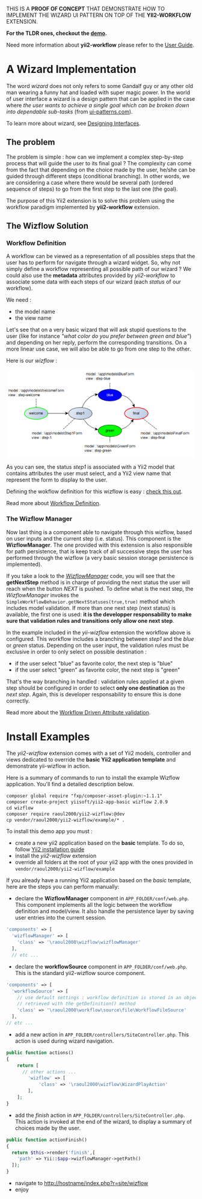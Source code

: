 THIS IS A **PROOF OF CONCEPT** THAT DEMONSTRATE HOW TO IMPLEMENT THE WIZARD UI PATTERN ON TOP OF THE **YII2-WORKFLOW** EXTENSION.

**For the TLDR ones, checkout the [demo](http://s172418307.onlinehome.fr/site/raoul2000/prod/web/index.php?r=workflow/wizflow/init).**

Need more information about **yii2-workflow** please refer to the [User Guide](http://raoul2000.github.io/yii2-workflow/).


# A Wizard Implementation

The word *wizard* does not only refers to some Gandalf guy or any other old man wearing a funny hat and loaded with super magic power. In the world of user interface a wizard is a design pattern that can be applied in the case where *the user wants to achieve a single goal which can be broken down into dependable sub-tasks* (from [ui-patterns.com](http://ui-patterns.com/patterns/Wizard)).

To learn more about wizard, see [Designing Interfaces](http://designinginterfaces.com/patterns/wizard/).

## The problem

The problem is simple : how can we implement a complex step-by-step process that will guide the user to its final goal ? The complexity can come from the fact that depending on the choice made by the user, he/she can be guided through different steps (conditional branching). In other words, we are considering a case where there would be several path (ordered sequence of steps) to go from the first step to the last one (the goal).

The purpose of this Yii2 extension is to solve this problem using the workflow paradigm implemented by **yii2-workflow** extension.

## The Wizflow Solution

### Workflow Definition
A workflow can be viewed as a representation of all possibles steps that the user has to perform for navigate through a wizard widget. So, why not simply define a workflow representing all possible path of our wizard ? We could also use the **metadata** attributes provided by *yii2-workflow* to associate some data with each steps of our wizard (each *status* of our workflow).

We need :
- the model name
- the view name

Let's see that on a very basic wizard that will ask stupid questions  to the user (like for instance *"what color do you prefer between green and blue"*) and depending on her reply, perform the corresponding transitions. On a more linear use case, we will also be able to go from one step to the other.

Here is our *wizflow* :

<img src="wizflow.png" alt="the wizflow" />

As you can see, the status *step1* is associated with a Yii2 model that contains attributes the user must select, and a Yii2 view name that represent the form to display to the user.

Defining the wokflow definition for this wizflow is easy : [check this out](https://github.com/raoul2000/yii2-wizflow/blob/master/example/models/Wizflow.php).

Read more about [Workflow Definition](http://raoul2000.github.io/yii2-workflow/workflow-creation/).

### The Wizflow Manager

Now last thing is a component able to navigate through this wizflow, based on user inputs and the current step (i.e. status). This component is the **WizflowManager**. The one provided with this extension is also responsible for path persistence, that is keep track of all successive steps the user has performed through the wizflow (a very basic session storage persistence is implemented).

If you take a look to the *[WizflowManager](https://github.com/raoul2000/yii2-wizflow/blob/master/src/WizflowManager.php)* code, you will see that the **getNextStep** method is in charge of providing the next status the user will reach when the button *NEXT* is pushed. To define what is the next step, the *WizflowManager* invokes the `SimpleWorkflowBehavior.getNextStatuses(true,true)` method which includes model validation. If more than one next step (next status) is available, the first one is used: **it is the developper responsability to make sure that validation rules and transitions only allow one next step**.

In the example included in the *yii-wizflow* extension the workflow above is configured. This workflow includes a branching between *step1* and the *blue* or *green* status. Depending on the user input, the validation rules must be exclusive in order to only select on possible destination :

- if the user select "blue" as favorite color, the next step is "blue"
- if the user select "green" as favorite color, the next step is "green"

That's the way branching in handled : validation rules applied at a given step should be configured in order to select **only one destination** as the *next step*. Again, this is developer responsability to ensure this is done correctly.

Read more about the [Workflow Driven Attribute validation](http://raoul2000.github.io/yii2-workflow/concept-validation/).

# Install Examples

The *yii2-wizflow* extension comes with a set of Yii2 models, controller and views dedicated to override the **basic Yii2 application template** and demonstrate yii-wizflow in action.

Here is a summary of commands to run to install the example Wizflow application. You'll find a detailed description below.

```
composer global require "fxp/composer-asset-plugin:~1.1.1"
composer create-project yiisoft/yii2-app-basic wizflow 2.0.9
cd wizflow
composer require raoul2000/yii2-wizflow:@dev
cp vendor/raoul2000/yii2-wizflow/example/* .
```

To install this demo app you must :

- create a new yii2 application based on the **basic** template. To do so, follow [Yii2 installation guide](http://www.yiiframework.com/download/)
- install the *yii2-wizflow* extension
- override all folders at the root of your yii2 app with the ones provided in `vendor/raoul2000/yii2-wizflow/example`

If you already have a running Yii2 application based on the *basic* template, here are the steps you can perform manually:

- declare the **WizflowManager** component in `APP_FOLDER/conf/web.php`. This component implements all the logic between the workflow definition and model/view. It also handle the persistence layer by saving user entries into the current session.

```php
'components' => [
  'wizflowManager' => [
    'class' => '\raoul2000\wizflow\wizflowManager'
  ],
  // etc ...
```

- declare the **workflowSource** component in `APP_FOLDER/conf/web.php`. This is the standard yii2-wizflow source component.

```php
'components' => [
  'workflowSource' => [
    // use default settings : workflow definition is stored in an object and can be
    // retrieved with the getDefinition() method
    'class' => '\raoul2000\workflow\source\file\WorkflowFileSource'
  ],
// etc ...
```
- add a new action in `APP_FOLDER/controllers/SiteController.php`. This action is used during wizard navigation.

```php
public function actions()
{
    return [
      // other actions ...
        'wizflow' => [
            'class' => '\raoul2000\wizflow\WizardPlayAction'
        ],
    ];
}
```
- add the *finish* action in `APP_FOLDER/controllers/SiteController.php`. This action is invoked at the end of the wizard, to display a summary of choices made by the user.

```php
public function actionFinish()
{
  return $this->render('finish',[
    'path' => Yii::$app->wizflowManager->getPath()
  ]);
}
```

- navigate to [http://hostname/index.php?r=site/wizflow](http://host/index.php?r=site/wizflow)
- enjoy
